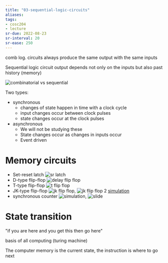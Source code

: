 ```yaml
---
title: "03-sequential-logic-circuits"
aliases: 
tags: 
- cosc204
- lecture
sr-due: 2022-08-23
sr-interval: 20
sr-ease: 250
---
```


comb log. circuits always produce the same output with the same inputs

Sequential logic circuit output depends not only on the inputs but also past history (memory)

![combinatorial vs sequential](https://i.imgur.com/GbfAZ4c.png)


Two types:
- synchronous
	- changes of state happen in time with a clock cycle
	- input changes occur between clock pulses
	- state changes occur at the clock pulses
- asynchronous
	- We will not be studying these
	- State changes occur as changes in inputs occur
	- Event driven


# Memory circuits
- Set-reset latch ![sr latch](https://i.imgur.com/mhXd77i.png)
- D-type flip-flop ![delay flip flop](https://i.imgur.com/IpQfNRm.png)
- T-type flip-flop ![t flip flop](https://i.imgur.com/SZn2J94.png)
- JK-type flip-flop ![jk flip flop](https://i.imgur.com/OgfTehO.png), ![jk flip flop 2](https://i.imgur.com/8zJvDuw.png) [simulation](https://tinyurl.com/2bewwd7h)
- synchronous counter ![simulation](https://tinyurl.com/25olydjb), ![slide](https://i.imgur.com/81LS7HL.png)

# State transition

"if you are here and you get this then go here"

basis of all computing  (turing machine)

The computer memory is the current state, the instruction is where to go next